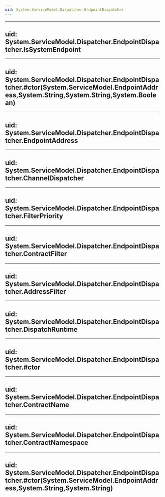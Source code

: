 ```yaml
---
uid: System.ServiceModel.Dispatcher.EndpointDispatcher
---
```


---
uid: System.ServiceModel.Dispatcher.EndpointDispatcher.IsSystemEndpoint
---

---
uid: System.ServiceModel.Dispatcher.EndpointDispatcher.#ctor(System.ServiceModel.EndpointAddress,System.String,System.String,System.Boolean)
---

---
uid: System.ServiceModel.Dispatcher.EndpointDispatcher.EndpointAddress
---

---
uid: System.ServiceModel.Dispatcher.EndpointDispatcher.ChannelDispatcher
---

---
uid: System.ServiceModel.Dispatcher.EndpointDispatcher.FilterPriority
---

---
uid: System.ServiceModel.Dispatcher.EndpointDispatcher.ContractFilter
---

---
uid: System.ServiceModel.Dispatcher.EndpointDispatcher.AddressFilter
---

---
uid: System.ServiceModel.Dispatcher.EndpointDispatcher.DispatchRuntime
---

---
uid: System.ServiceModel.Dispatcher.EndpointDispatcher.#ctor
---

---
uid: System.ServiceModel.Dispatcher.EndpointDispatcher.ContractName
---

---
uid: System.ServiceModel.Dispatcher.EndpointDispatcher.ContractNamespace
---

---
uid: System.ServiceModel.Dispatcher.EndpointDispatcher.#ctor(System.ServiceModel.EndpointAddress,System.String,System.String)
---
